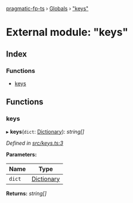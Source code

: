 [pragmatic-fp-ts](../README.md) › [Globals](../globals.md) › ["keys"](_keys_.md)

# External module: "keys"

## Index

### Functions

* [keys](_keys_.md#keys)

## Functions

###  keys

▸ **keys**(`dict`: [Dictionary](_types_.md#dictionary)): *string[]*

*Defined in [src/keys.ts:3](https://github.com/hermann-p/pragmatic-fp-ts/blob/ae00bcd/src/keys.ts#L3)*

**Parameters:**

Name | Type |
------ | ------ |
`dict` | [Dictionary](_types_.md#dictionary) |

**Returns:** *string[]*
